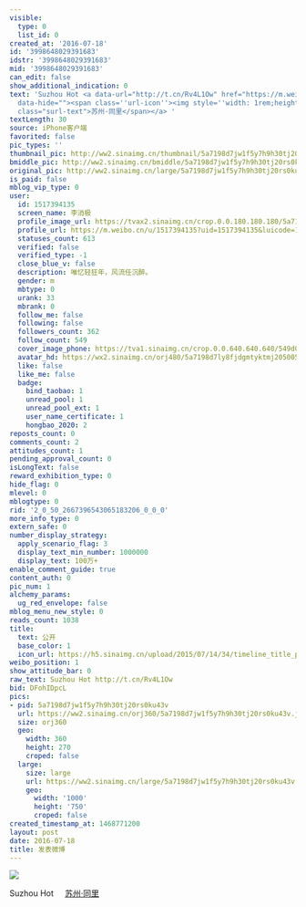 ```yaml
---
visible:
  type: 0
  list_id: 0
created_at: '2016-07-18'
id: '3998648029391683'
idstr: '3998648029391683'
mid: '3998648029391683'
can_edit: false
show_additional_indication: 0
text: 'Suzhou Hot <a data-url="http://t.cn/Rv4L1Ow" href="https://m.weibo.cn/p/index?containerid=2306570042B2094750D16BA3FA469A&luicode=10000011&lfid=2304131517394135_-_WEIBO_SECOND_PROFILE_WEIBO"
  data-hide=""><span class=''url-icon''><img style=''width: 1rem;height: 1rem'' src=''https://h5.sinaimg.cn/upload/2015/09/25/3/timeline_card_small_location_default.png''></span><span
  class="surl-text">苏州·同里</span></a> '
textLength: 30
source: iPhone客户端
favorited: false
pic_types: ''
thumbnail_pic: http://ww2.sinaimg.cn/thumbnail/5a7198d7jw1f5y7h9h30tj20rs0ku43v.jpg
bmiddle_pic: http://ww2.sinaimg.cn/bmiddle/5a7198d7jw1f5y7h9h30tj20rs0ku43v.jpg
original_pic: http://ww2.sinaimg.cn/large/5a7198d7jw1f5y7h9h30tj20rs0ku43v.jpg
is_paid: false
mblog_vip_type: 0
user:
  id: 1517394135
  screen_name: 李消极
  profile_image_url: https://tvax2.sinaimg.cn/crop.0.0.180.180.180/5a7198d7ly8fjdgmtyktmj20500500so.jpg?KID=imgbed,tva&Expires=1606399482&ssig=WBvp3QtRVs
  profile_url: https://m.weibo.cn/u/1517394135?uid=1517394135&luicode=10000011&lfid=2304131517394135_-_WEIBO_SECOND_PROFILE_WEIBO
  statuses_count: 613
  verified: false
  verified_type: -1
  close_blue_v: false
  description: 唯忆轻狂年，风流任沉醉。
  gender: m
  mbtype: 0
  urank: 33
  mbrank: 0
  follow_me: false
  following: false
  followers_count: 362
  follow_count: 549
  cover_image_phone: https://tva1.sinaimg.cn/crop.0.0.640.640.640/549d0121tw1egm1kjly3jj20hs0hsq4f.jpg
  avatar_hd: https://wx2.sinaimg.cn/orj480/5a7198d7ly8fjdgmtyktmj20500500so.jpg
  like: false
  like_me: false
  badge:
    bind_taobao: 1
    unread_pool: 1
    unread_pool_ext: 1
    user_name_certificate: 1
    hongbao_2020: 2
reposts_count: 0
comments_count: 2
attitudes_count: 1
pending_approval_count: 0
isLongText: false
reward_exhibition_type: 0
hide_flag: 0
mlevel: 0
mblogtype: 0
rid: '2_0_50_2667396543065183206_0_0_0'
more_info_type: 0
extern_safe: 0
number_display_strategy:
  apply_scenario_flag: 3
  display_text_min_number: 1000000
  display_text: 100万+
enable_comment_guide: true
content_auth: 0
pic_num: 1
alchemy_params:
  ug_red_envelope: false
mblog_menu_new_style: 0
reads_count: 1038
title:
  text: 公开
  base_color: 1
  icon_url: https://h5.sinaimg.cn/upload/2015/07/14/34/timeline_title_public_default.png
weibo_position: 1
show_attitude_bar: 0
raw_text: Suzhou Hot http://t.cn/Rv4L1Ow ​​​
bid: DFohIDpcL
pics:
- pid: 5a7198d7jw1f5y7h9h30tj20rs0ku43v
  url: https://ww2.sinaimg.cn/orj360/5a7198d7jw1f5y7h9h30tj20rs0ku43v.jpg
  size: orj360
  geo:
    width: 360
    height: 270
    croped: false
  large:
    size: large
    url: https://ww2.sinaimg.cn/large/5a7198d7jw1f5y7h9h30tj20rs0ku43v.jpg
    geo:
      width: '1000'
      height: '750'
      croped: false
created_timestamp_at: 1468771200
layout: post
date: 2016-07-18
title: 发表微博
---
```


![](http://ww2.sinaimg.cn/large/5a7198d7jw1f5y7h9h30tj20rs0ku43v.jpg)

Suzhou Hot <a data-url="http://t.cn/Rv4L1Ow" href="https://m.weibo.cn/p/index?containerid=2306570042B2094750D16BA3FA469A&luicode=10000011&lfid=2304131517394135_-_WEIBO_SECOND_PROFILE_WEIBO" data-hide=""><span class='url-icon'><img style='width: 1rem;height: 1rem' src='https://h5.sinaimg.cn/upload/2015/09/25/3/timeline_card_small_location_default.png'></span><span class="surl-text">苏州·同里</span></a> 

